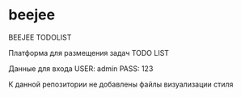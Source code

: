 # beejee
BEEJEE TODOLIST

Платформа для размещения задач TODO LIST

Данные для входа
USER: admin
PASS: 123

К данной репозитории не добавлены файлы визуализации стиля

